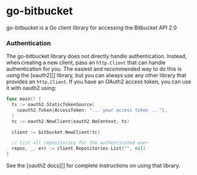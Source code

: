 # go-bitbucket

go-bitbucket is a Go client library for accessing the Bitbucket API 2.0

### Authentication ###

The go-bitbucket library does not directly handle authentication.  Instead, when
creating a new client, pass an `http.Client` that can handle authentication for
you.  The easiest and recommended way to do this is using the [oauth2][]
library, but you can always use any other library that provides an
`http.Client`.  If you have an OAuth2 access token, you can use it with oauth2 using:

```go
func main() {
  ts := oauth2.StaticTokenSource(
    &oauth2.Token{AccessToken: "... your access token ..."},
  )
  tc := oauth2.NewClient(oauth2.NoContext, ts)

  client := bitbucket.NewClient(tc)

  // list all repositories for the authenticated user
  repos, _, err := client.Repositories.List("", nil)
}
```

See the [oauth2 docs][] for complete instructions on using that library.
